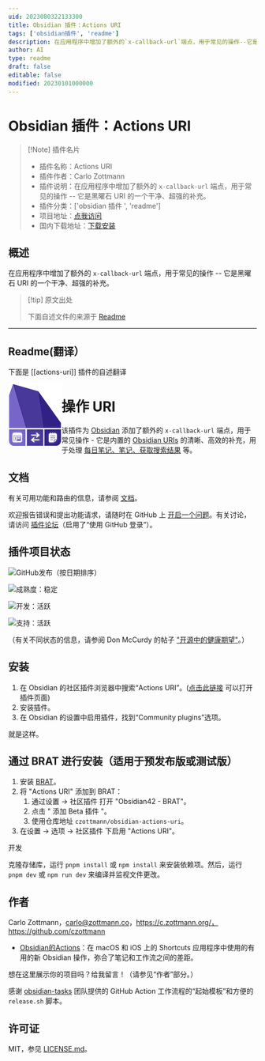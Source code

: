 ```yaml
---
uid: 2023080322133300
title: Obsidian 插件：Actions URI
tags: ['obsidian插件', 'readme']
description: 在应用程序中增加了额外的`x-callback-url`端点，用于常见的操作--它是黑曜石URI的一个干净、超强的补充。
author: AI
type: readme
draft: false
editable: false
modified: 20230101000000
---
```


# Obsidian 插件：Actions URI

> [!Note] 插件名片
> - 插件名称：Actions URI
> - 插件作者：Carlo Zottmann
> - 插件说明：在应用程序中增加了额外的 `x-callback-url` 端点，用于常见的操作 -- 它是黑曜石 URI 的一个干净、超强的补充。
> - 插件分类：['obsidian 插件 ', 'readme']
> - 项目地址：[点我访问](https://github.com/czottmann/obsidian-actions-uri)
> - 国内下载地址：[下载安装](https://pkmer.cn/products/plugin/pluginMarket/?actions-uri)

## 概述

在应用程序中增加了额外的 `x-callback-url` 端点，用于常见的操作 -- 它是黑曜石 URI 的一个干净、超强的补充。

> [!tip] 原文出处
>
>下面自述文件的来源于 [Readme](https://ghproxy.net/https://raw.githubusercontent.com/czottmann/obsidian-actions-uri/main/README.md)
>

---

## Readme(翻译）

下面是 [[actions-uri]] 插件的自述翻译

<img src="https://raw.githubusercontent.com/czottmann/obsidian-actions-uri/main/readme-assets/actions-uri-128.png" align="left" alt="插件标志物：一个应用程序图标，一个双向通信图标，一个笔记图标">

# 操作 URI

该插件为 [Obsidian](https://obsidian.md) 添加了额外的 `x-callback-url` 端点，用于常见操作 - 它是内置的 [Obsidian URIs](https://help.obsidian.md/Advanced+topics/Using+obsidian+URI#Using+Obsidian+URIs) 的清晰、高效的补充，用于处理 [每日笔记、笔记、获取搜索结果](https://czottmann.github.io/obsidian-actions-uri/routes/) 等。

## 文档

有关可用功能和路由的信息，请参阅 [文档](https://czottmann.github.io/obsidian-actions-uri/)。

欢迎报告错误和提出功能请求，请随时在 GitHub 上 [开启一个问题](https://github.com/czottmann/obsidian-actions-uri/issues)。有关讨论，请访问 [插件论坛](https://forum.actions.work/c/obsidian-actions-uri/6)（启用了“使用 GitHub 登录”）。

## 插件项目状态

![GitHub发布（按日期排序）](https://img.shields.io/github/v/release/czottmann/obsidian-actions-uri?label=current+release&color=09f)

![成熟度：稳定](https://img.shields.io/badge/maturity-stable-09f)

![开发：活跃](https://img.shields.io/badge/development-active-09f)

![支持：活跃](https://img.shields.io/badge/support-active-09f)

（有关不同状态的信息，请参阅 Don McCurdy 的帖子 ["开源中的健康期望"](https://www.donmccurdy.com/2023/07/03/expectations-in-open-source/)。）

## 安装

1. 在 Obsidian 的社区插件浏览器中搜索“Actions URI”。([点击此链接](https://obsidian.md/plugins?id=zottmann) 可以打开插件页面)
2. 安装插件。
3. 在 Obsidian 的设置中启用插件，找到“Community plugins”选项。

就是这样。

## 通过 BRAT 进行安装（适用于预发布版或测试版）

1. 安装 [BRAT](https://github.com/TfTHacker/obsidian42-brat)。
2. 将 "Actions URI" 添加到 BRAT：
    1. 通过设置 → 社区插件 打开 "Obsidian42 - BRAT"。
    2. 点击 " 添加 Beta 插件 "。
    3. 使用仓库地址 `czottmann/obsidian-actions-uri`。
3. 在设置 → 选项 → 社区插件 下启用 "Actions URI"。

开发

克隆存储库，运行 `pnpm install` 或 `npm install` 来安装依赖项。然后，运行 `pnpm dev` 或 `npm run dev` 来编译并监视文件更改。

## 作者

Carlo Zottmann，<carlo@zottmann.co>，<https://c.zottmann.org/，https://github.com/czottmann>

- [Obsidian的Actions](https://obsidian.actions.work/)：在 macOS 和 iOS 上的 Shortcuts 应用程序中使用的有用的新 Obsidian 操作，弥合了笔记和工作流之间的差距。

想在这里展示你的项目吗？给我留言！（请参见“作者”部分。）

感谢 [obsidian-tasks](https://github.com/obsidian-tasks-group/obsidian-tasks) 团队提供的 GitHub Action 工作流程的“起始模板”和方便的 `release.sh` 脚本。

## 许可证

MIT，参见 [LICENSE.md](LICENSE.md)。
